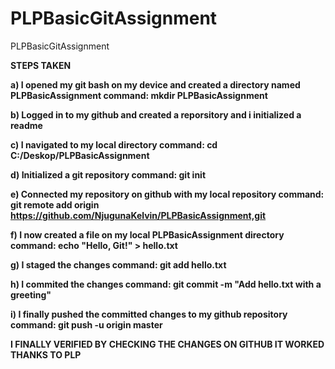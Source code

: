 # PLPBasicGitAssignment
PLPBasicGitAssignment

<b>STEPS TAKEN<b>
<br>

a) I opened my git bash on my device and created a directory named PLPBasicAssignment
        command: mkdir PLPBasicAssignment
        
b) Logged in to my github and created a reporsitory and i initialized a readme

c) I navigated to my local directory
        command: cd C:/Deskop/PLPBasicAssignment

d) Initialized a git repository
        command: git init

e) Connected my repository on github with my local repository
        command: git remote add origin https://github.com/NjugunaKelvin/PLPBasicAssignment,git

f) I now created a file on my local PLPBasicAssignment directory
        command: echo "Hello, Git!" > hello.txt

g) I staged the changes
        command: git add hello.txt

h) I commited the changes
        command: git commit -m "Add hello.txt with a greeting"

i) I finally pushed the committed changes to my github repository
        command: git push -u origin master

I FINALLY VERIFIED BY CHECKING THE CHANGES ON GITHUB
IT WORKED
THANKS TO PLP


